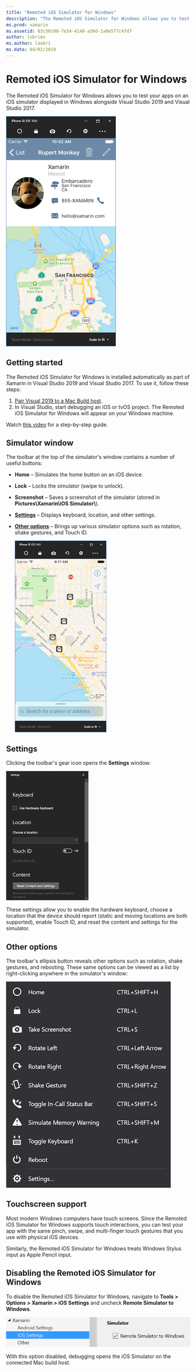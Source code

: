 ```yaml
---
title: "Remoted iOS Simulator for Windows"
description: "The Remoted iOS Simulator for Windows allows you to test your apps on an iOS simulator displayed in Windows alongside Visual Studio 2019."
ms.prod: xamarin
ms.assetid: 63c50190-7e54-4140-a30d-1a0e577c47d7
author: lobrien
ms.author: laobri
ms.date: 04/02/2019
---
```


# Remoted iOS Simulator for Windows

The Remoted iOS Simulator for Windows allows you to test your apps on an
iOS simulator displayed in Windows alongside Visual Studio 2019 and Visual Studio 2017.

[![iOS simulator running on Windows](images/hero-sml.png "iOS simulator running on Windows")](images/hero.png#lightbox)

## Getting started

The Remoted iOS Simulator for Windows is installed automatically as part
of Xamarin in Visual Studio 2019 and Visual Studio 2017. To use it, follow these steps:

1. [Pair Visual 2019 to a Mac Build host](~/ios/get-started/installation/windows/connecting-to-mac/index.md).
2. In Visual Studio, start debugging an iOS or tvOS project. The
Remoted iOS Simulator for Windows will appear on your Windows machine.

Watch [this video](deploy.md) for a step-by-step guide.

## Simulator window

The toolbar at the top of the simulator's window contains a number of useful buttons:

- **Home** – Simulates the home button on an iOS device.
- **Lock** – Locks the simulator (swipe to unlock).
- **Screenshot** – Saves a screenshot of the simulator (stored in **Pictures\Xamarin\iOS Simulator\\**).
- [**Settings**](#settings) – Displays keyboard, location, and other settings.
- [**Other options**](#other-options) – Brings up various simulator options such as rotation, shake gestures, and Touch ID.

    [![iOS simulator maps example](images/maps-app-sml.png "iOS simulator maps example")](images/maps-app.png#lightbox)

## Settings

Clicking the toolbar's gear icon opens the **Settings** window:

[![iOS simulator settings](images/settings-sml.png "iOS simulator settings")](images/settings.png#lightbox)

These settings allow you to enable the hardware keyboard, choose a
location that the device should report (static and moving locations are
both supported), enable Touch ID, and reset the content and settings for
the simulator.

## Other options

The toolbar's ellipsis button reveals other options such as rotation,
shake gestures, and rebooting. These same options can be viewed as a list
by right-clicking anywhere in the simulator's window:

[![iOS simulator additional settings](images/more-sml.png "iOS simulator additional settings")](images/more.png#lightbox)

## Touchscreen support

Most modern Windows computers have touch screens. Since the Remoted iOS
Simulator for Windows supports touch interactions, you can test your app
with the same pinch, swipe, and multi-finger touch gestures that you use
with physical iOS devices.

Similarly, the Remoted iOS Simulator for Windows treats Windows Stylus
input as Apple Pencil input.

## Disabling the Remoted iOS Simulator for Windows

To disable the Remoted iOS Simulator for Windows, navigate to
**Tools > Options > Xamarin > iOS Settings** and uncheck
**Remote Simulator to Windows**.

[![checkbox to use simulator](images/options-sml.png "checkbox to use simulator")](images/options.png#lightbox)

With this option disabled, debugging opens the iOS Simulator on the connected Mac build host.
